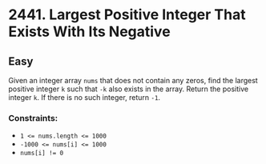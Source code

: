 # 2441. Largest Positive Integer That Exists With Its Negative

## Easy

Given an integer array `nums` that does not contain any zeros, find the largest positive integer `k` such that `-k` also
exists in the array. Return the positive integer `k`. If there is no such integer, return `-1`.

### Constraints:

- `1 <= nums.length <= 1000`
- `-1000 <= nums[i] <= 1000`
- `nums[i] != 0`
